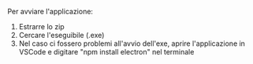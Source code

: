 Per avviare l'applicazione:

1.   Estrarre lo zip
2.   Cercare l'eseguibile (.exe)
3.   Nel caso ci fossero problemi all'avvio dell'exe, aprire l'applicazione in VSCode e digitare "npm install electron" nel terminale 
